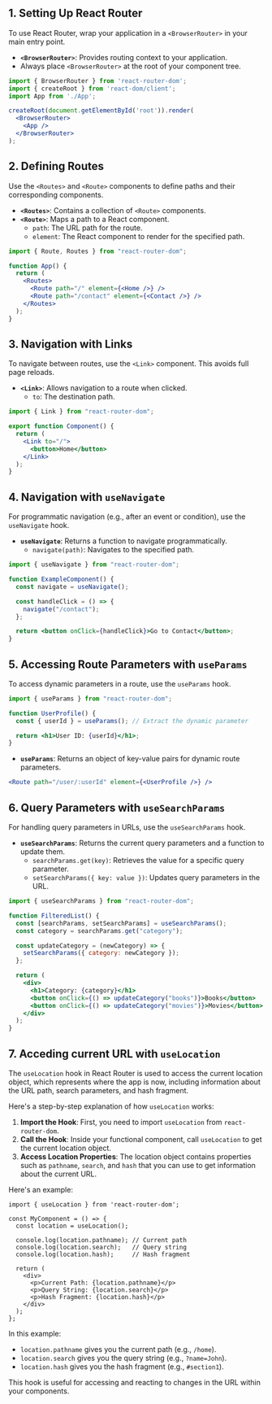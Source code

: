 ## **1. Setting Up React Router**

To use React Router, wrap your application in a `<BrowserRouter>` in your main entry point.
- **`<BrowserRouter>`**: Provides routing context to your application.
- Always place `<BrowserRouter>` at the root of your component tree.

```jsx
import { BrowserRouter } from 'react-router-dom';
import { createRoot } from 'react-dom/client';
import App from './App';

createRoot(document.getElementById('root')).render(
  <BrowserRouter>
    <App />
  </BrowserRouter>
);
```

## **2. Defining Routes**

Use the `<Routes>` and `<Route>` components to define paths and their corresponding components.
- **`<Routes>`**: Contains a collection of `<Route>` components.
- **`<Route>`**: Maps a path to a React component.
    - `path`: The URL path for the route.
    - `element`: The React component to render for the specified path.

```jsx
import { Route, Routes } from "react-router-dom";

function App() {
  return (
    <Routes>
      <Route path="/" element={<Home />} />
      <Route path="/contact" element={<Contact />} />
    </Routes>
  );
}
```


## **3. Navigation with Links**

To navigate between routes, use the `<Link>` component. This avoids full page reloads.
- **`<Link>`**: Allows navigation to a route when clicked.
	- `to`: The destination path.

```jsx
import { Link } from "react-router-dom";

export function Component() {
  return (
    <Link to="/">
      <button>Home</button>
    </Link>
  );
}
```


## **4. Navigation with `useNavigate`**

For programmatic navigation (e.g., after an event or condition), use the `useNavigate` hook.
- **`useNavigate`**: Returns a function to navigate programmatically.
	- `navigate(path)`: Navigates to the specified path.

```jsx
import { useNavigate } from "react-router-dom";

function ExampleComponent() {
  const navigate = useNavigate();

  const handleClick = () => {
    navigate("/contact");
  };

  return <button onClick={handleClick}>Go to Contact</button>;
}
```


## **5. Accessing Route Parameters with `useParams`**

To access dynamic parameters in a route, use the `useParams` hook.

```jsx
import { useParams } from "react-router-dom";

function UserProfile() {
  const { userId } = useParams(); // Extract the dynamic parameter

  return <h1>User ID: {userId}</h1>;
}
```

- **`useParams`**: Returns an object of key-value pairs for dynamic route parameters.

```jsx
<Route path="/user/:userId" element={<UserProfile />} />
```


## **6. Query Parameters with `useSearchParams`**

For handling query parameters in URLs, use the `useSearchParams` hook.
- **`useSearchParams`**: Returns the current query parameters and a function to update them.
	- `searchParams.get(key)`: Retrieves the value for a specific query parameter.
	- `setSearchParams({ key: value })`: Updates query parameters in the URL.

```jsx
import { useSearchParams } from "react-router-dom";

function FilteredList() {
  const [searchParams, setSearchParams] = useSearchParams();
  const category = searchParams.get("category");

  const updateCategory = (newCategory) => {
    setSearchParams({ category: newCategory });
  };

  return (
    <div>
      <h1>Category: {category}</h1>
      <button onClick={() => updateCategory("books")}>Books</button>
      <button onClick={() => updateCategory("movies")}>Movies</button>
    </div>
  );
}
```

## **7. Acceding current URL with `useLocation`**

The `useLocation` hook in React Router is used to access the current location object, which represents where the app is now, including information about the URL path, search parameters, and hash fragment.

Here's a step-by-step explanation of how `useLocation` works:

1. **Import the Hook**: First, you need to import `useLocation` from `react-router-dom`.
2. **Call the Hook**: Inside your functional component, call `useLocation` to get the current location object.
3. **Access Location Properties**: The location object contains properties such as `pathname`, `search`, and `hash` that you can use to get information about the current URL.

Here's an example:

```tsx
import { useLocation } from 'react-router-dom';

const MyComponent = () => {
  const location = useLocation();

  console.log(location.pathname); // Current path
  console.log(location.search);   // Query string
  console.log(location.hash);     // Hash fragment

  return (
    <div>
      <p>Current Path: {location.pathname}</p>
      <p>Query String: {location.search}</p>
      <p>Hash Fragment: {location.hash}</p>
    </div>
  );
};
```

In this example:

- `location.pathname` gives you the current path (e.g., `/home`).
- `location.search` gives you the query string (e.g., `?name=John`).
- `location.hash` gives you the hash fragment (e.g., `#section1`).

This hook is useful for accessing and reacting to changes in the URL within your components.